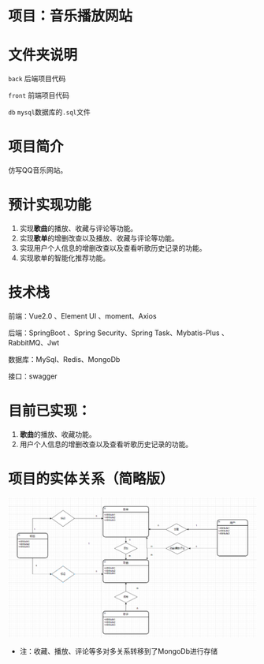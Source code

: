 # 项目：音乐播放网站

# 文件夹说明

`back`   后端项目代码

`front`  前端项目代码

`db`      `mysql`数据库的`.sql`文件

# 项目简介

仿写QQ音乐网站。

# 预计实现功能

1. 实现**歌曲**的播放、收藏与评论等功能。
2. 实现**歌单**的增删改查以及播放、收藏与评论等功能。
3. 实现用户个人信息的增删改查以及查看听歌历史记录的功能。
4. 实现歌单的智能化推荐功能。

# 技术栈

前端：Vue2.0 、Element UI 、moment、Axios

后端：SpringBoot 、Spring Security、Spring Task、Mybatis-Plus 、RabbitMQ、Jwt

数据库：MySql、Redis、MongoDb

接口：swagger

# 目前已实现：

1. **歌曲**的播放、收藏功能。
2. 用户个人信息的增删改查以及查看听歌历史记录的功能。

# 项目的实体关系（简略版）

![](实体关系.jpg)

- 注：收藏、播放、评论等多对多关系转移到了MongoDb进行存储